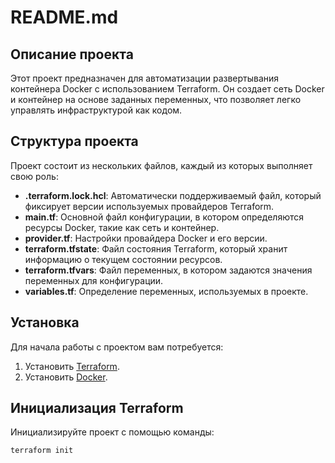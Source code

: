 # README.md

## Описание проекта

Этот проект предназначен для автоматизации развертывания контейнера Docker с использованием Terraform. Он создает сеть Docker и контейнер на основе заданных переменных, что позволяет легко управлять инфраструктурой как кодом.

## Структура проекта

Проект состоит из нескольких файлов, каждый из которых выполняет свою роль:

- **.terraform.lock.hcl**: Автоматически поддерживаемый файл, который фиксирует версии используемых провайдеров Terraform.
- **main.tf**: Основной файл конфигурации, в котором определяются ресурсы Docker, такие как сеть и контейнер.
- **provider.tf**: Настройки провайдера Docker и его версии.
- **terraform.tfstate**: Файл состояния Terraform, который хранит информацию о текущем состоянии ресурсов.
- **terraform.tfvars**: Файл переменных, в котором задаются значения переменных для конфигурации.
- **variables.tf**: Определение переменных, используемых в проекте.

## Установка

Для начала работы с проектом вам потребуется:

1. Установить [Terraform](https://www.terraform.io/downloads.html).
2. Установить [Docker](https://docs.docker.com/get-docker/).

## Инициализация Terraform

Инициализируйте проект с помощью команды:

```bash
terraform init
